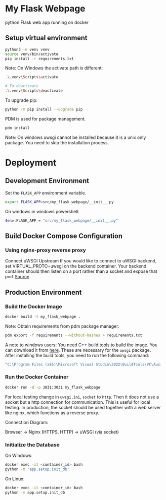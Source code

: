 # My Flask Webpage
python Flask web app running on docker

## Setup virtual environment
```bash
python3 -m venv venv
source venv/bin/activate
pip install -r requirements.txt
```

Note: On Windows the activate path is different:
```bash
.\.venv\Scripts\activate

# To deactivate
.\.venv\Scripts\deactivate
```

To upgrade pip:
```bash
python -m pip install --upgrade pip
```

PDM is used for package management. 
```bash
pdm install
```

Note: On windows uwsgi cannot be installed because it is a unix only package. You need to skip the installation process.


# Deployment

## Development Environment

Set the `FLASK_APP` environment variable.
```bash
export FLASK_APP=src/my_flask_webpage/__init__.py
```

On windows in windows powershell:
```bash
$env:FLASK_APP = "src/my_flask_webpage/__init__.py"
```

## Build Docker Compose Configuration
### Using nginx-proxy reverse proxy

Connect uWSGI Upstream
If you would like to connect to uWSGI backend, set VIRTUAL_PROTO=uwsgi on the backend container. 
Your backend container should then listen on a port rather than a socket and expose that port
[Source](https://github.com/nginx-proxy/nginx-proxy/tree/main/docs#virtual-hosts-and-ports).

## Production Environment

### Build the Docker Image
```bash
docker build -t my_flask_webpage .
```

Note: Obtain requirements from pdm package manager.
```bash
pdm export -f requirements --without-hashes > requirements.txt
```


A note to windows users: You need C++ build tools to build the image. You can download it from [here](https://visualstudio.microsoft.com/visual-cpp-build-tools/).
These are necessary for the `uwsgi` package. After installing the build tools, you need to run the following command:
```bash
"C:\Program Files (x86)\Microsoft Visual Studio\2022\BuildTools\VC\Auxiliary\Build\vcvars64.bat"
```

### Run the Docker Container
```bash
docker run -d -p 3031:3031 my_flask_webpage
```

For local testing change in `uwsgi.ini`, `socket` to `http`. Then it does not use a socket but a http connection for
communication. This is useful for local testing. In production, the socket should be used together with a web server like
nginx, which functions as a reverse proxy.

Connection Diagram:

Browser → Nginx (HTTPS, HTTP) → uWSGI (via socket)


### Initialize the Database

On Windows:

```bash
docker exec -it <container_id> bash
python -m 'app.setup.init_db'
```

On Linux:

```bash
docker exec -it <container_id> bash
python -m app.setup.init_db
```
